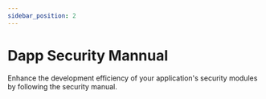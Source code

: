 ```yaml
---
sidebar_position: 2
---
```


# Dapp Security Mannual

Enhance the development efficiency of your application's security modules by following the security manual.

